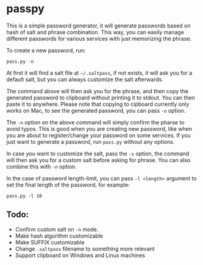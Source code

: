 passpy
=======

This is a simple password generator, it will generate passwords based on
hash of salt and phrase combination. This way, you can easily manage
different passwords for various services with just memorizing the
phrase.

To create a new password, run:

    pass.py -n

At first it will find a salt file at `~/.saltpass`, if not exists, it
will ask you for a default salt, but you can always customize the salt
afterwards.

The command above will then ask you for the phrase, and then copy the
generated password to clipboard without printing it to stdout. You can
then paste it to anywhere. Please note that copying to cipboard currently
only works on Mac, to see the generated password, you can pass `-o`
option.

The `-n` option on the above command will simply confirm the pharse to
avoid typos. This is good when you are creating new password, like when
you are about to register/change your password on some services. If you
just want to generate a password, run `pass.py` without any options.

In case you want to customize the salt, pass the `-s` option, the
command will then ask you for a custom salt before asking for phrase.
You can also combine this with `-n` option.

In the case of password length-limit, you can pass `-l <length>`
argument to set the final length of the password, for example:

    pass.py -l 10

Todo:
------

* Confirm custom salt on `-n` mode.
* Make hash algorithm customizable
* Make SUFFIX customizable
* Change `.saltpass` filename to something more relevant
* Support clipboard on Windows and Linux machines
